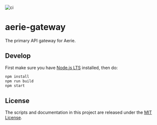 ![ci](https://github.com/NASA-AMMOS/aerie-gateway/actions/workflows/ci.yml/badge.svg)

# aerie-gateway

The primary API gateway for Aerie.

## Develop

First make sure you have [Node.js LTS](https://nodejs.org) installed, then do:

```sh
npm install
npm run build
npm start
```

## License

The scripts and documentation in this project are released under the [MIT License](LICENSE).
